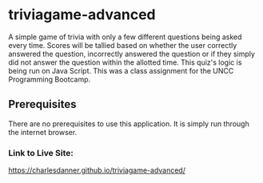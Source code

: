 # triviagame-advanced

A simple game of trivia with only a few different questions being asked every time. Scores will be tallied based on whether the user correctly answered the question, incorrectly answered the question or if they simply did not answer the question within the allotted time. This quiz's logic is being run on Java Script. This was a class assignment for the UNCC Programming Bootcamp.

## Prerequisites

There are no prerequisites to use this application. It is simply run through the internet browser.

### Link to Live Site: 

https://charlesdanner.github.io/triviagame-advanced/
